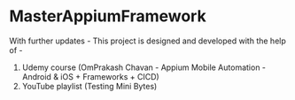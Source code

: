 # MasterAppiumFramework
With further updates - This project is designed and developed with the help of -
1. Udemy course (OmPrakash Chavan - Appium Mobile Automation - Android &amp; iOS + Frameworks + CICD)
2. YouTube playlist (Testing Mini Bytes)
